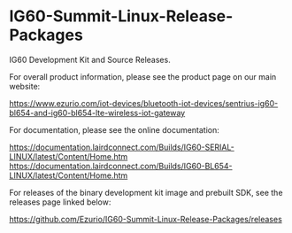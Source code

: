 # IG60-Summit-Linux-Release-Packages
IG60 Development Kit and Source Releases.  

For overall product information, please see the product page on our main website:

<https://www.ezurio.com/iot-devices/bluetooth-iot-devices/sentrius-ig60-bl654-and-ig60-bl654-lte-wireless-iot-gateway>

For documentation, please see the online documentation:

<https://documentation.lairdconnect.com/Builds/IG60-SERIAL-LINUX/latest/Content/Home.htm>
<https://documentation.lairdconnect.com/Builds/IG60-BL654-LINUX/latest/Content/Home.htm>


For releases of the binary development kit image and prebuilt SDK, see the releases page linked below:

<https://github.com/Ezurio/IG60-Summit-Linux-Release-Packages/releases>
